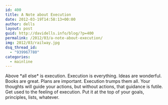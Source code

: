 ```yaml
---
id: 400
title: A Note about Execution
date: 2012-03-19T14:58:13+00:00
author: dells
layout: post
guid: http://davidells.info/blog/?p=400
permalink: /2012/03/a-note-about-execution/
img: 2012/03/railway.jpg
dsq_thread_id:
  - "939967780"
categories:
  - mainline
---
```


Above \*all else\* is execution. Execution is everything. Ideas are wonderful. Books are great. Plans are important. Execution trumps them all. Your thoughts will guide your actions, but without actions, that guidance is futile. Get used to the feeling of execution. Put it at the top of your goals, principles, lists, whatever.